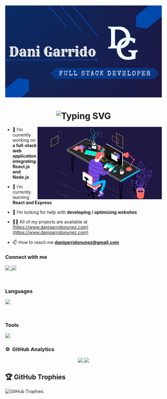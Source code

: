 
![Texto alternativo](./assets/banner.png)

<div align="center">
<h1 align="center">
    <img src="https://readme-typing-svg.herokuapp.com?font=Mochiy+Pop+P+One&size=30&pause=1000&color=004AAD&random=false&width=435&lines=Welcome+to+my+profile%F0%9F%91%8B;Feel+free+to+contact+me!" alt="Typing SVG" />
</h1>
</div>

<img align="right" src="./assets/profile.gif" alt="photo" style="width:400px;" />

- 🔭 I’m currently working on **a full-stack web application integrating React.js and Node.js**

- 🌱 I’m currently learning **React and Express**

- 🤝 I’m looking for help with **developing / optimizing websites**

- 👨‍💻 All of my projects are available at [https://www.danigarridonunez.com](https://www.danigarridonunez.com)

- 📫 How to reach me **danigarridonunez@gmail.com**


### Connect with me
<p align="left">
  <a href="https://www.instagram.com/daaniigarrido/">
    <img src="https://skillicons.dev/icons?i=instagram" />
  </a>
  <a href="https://www.linkedin.com/in/daniel-garrido-nu%C3%B1ez-87b041223/">
    <img src="https://skillicons.dev/icons?i=linkedin" />
  </a>
</p>

<br>

### Languages
<p align="left">
    <img src="https://skillicons.dev/icons?i=html,css,sass,tailwind,js,ts,mongodb,mysql,php,react,nodejs" />
</p>

<br>

### Tools
<p align="left">
    <img src="https://skillicons.dev/icons?i=vscode,figma,git,github,gulp,wordpress&perline=8" />
</p>

### ⚙️ &nbsp;GitHub Analytics

<div align="center">
<a href="https://github.com/DaniGarridoNunez">
    <img height="180em" src="https://github-readme-stats-eight-theta.vercel.app/api?username=DaniGarridoNunez&show_icons=true&theme=algolia&include_all_commits=true&count_private=true"/>
    <img height="180em" src="https://github-readme-stats-eight-theta.vercel.app/api/top-langs/?username=DaniGarridoNunez&layout=compact&langs_count=8&theme=algolia"/>
</a>
</div>

## 🏆 GitHub Trophies
![GitHub Trophies](https://github-profile-trophy.vercel.app/?username=DaniGarridoNunez&no-frame=false&no-bg=false&margin-w=4)
